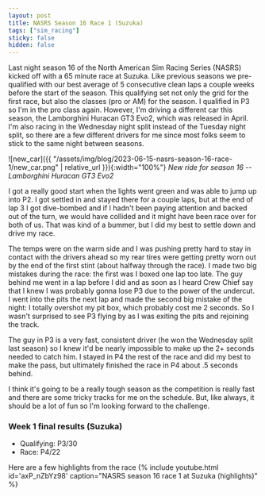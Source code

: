 ```yaml
---
layout: post
title: NASRS Season 16 Race 1 (Suzuka)
tags: ["sim_racing"]
sticky: false
hidden: false
---
```


Last night season 16 of the North American Sim Racing Series (NASRS) kicked off with a 65 minute race at Suzuka.  Like previous seasons we pre-qualified with our best average of 5 consecutive clean laps a couple weeks before the start of the season.  This qualifying set not only the grid for the first race, but also the classes (pro or AM) for the season.  I qualified in P3 so I'm in the pro class again.  However, I'm driving a different car this season, the Lamborghini Huracan GT3 Evo2, which was released in April.  I'm also racing in the Wednesday night split instead of the Tuesday night split, so there are a few different drivers for me since most folks seem to stick to the same night between seasons.

![new_car]({{ "/assets/img/blog/2023-06-15-nasrs-season-16-race-1/new_car.png" | relative_url }}){:width="100%"}
*New ride for season 16 -- Lamborghini Huracan GT3 Evo2*

I got a really good start when the lights went green and was able to jump up into P2.  I got settled in and stayed there for a couple laps, but at the end of lap 3 I got dive-bombed and if I hadn't been paying attention and backed out of the turn, we would have collided and it might have been race over for both of us.  That was kind of a bummer, but I did my best to settle down and drive my race.

The temps were on the warm side and I was pushing pretty hard to stay in contact with the drivers ahead so my rear tires were getting pretty worn out by the end of the first stint (about halfway through the race).  I made two big mistakes during the race: the first was I boxed one lap too late.  The guy behind me went in a lap before I did and as soon as I heard Crew Chief say that I knew I was probably gonna lose P3 due to the power of the undercut.  I went into the pits the next lap and made the second big mistake of the night: I totally overshot my pit box, which probably cost me 2 seconds.  So I wasn't surprised to see P3 flying by as I was exiting the pits and rejoining the track.

The guy in P3 is a very fast, consistent driver (he won the Wednesday split last season) so I knew it'd be nearly impossible to make up the 2+ seconds needed to catch him.  I stayed in P4 the rest of the race and did my best to make the pass, but ultimately finished the race in P4 about .5 seconds behind.

I think it's going to be a really tough season as the competition is really fast and there are some tricky tracks for me on the schedule.  But, like always, it should be a lot of fun so I'm looking forward to the challenge.


### Week 1 final results (Suzuka)
- Qualifying: P3/30
- Race: P4/22

Here are a few highlights from the race
{% include youtube.html id='axP_nZbYz98' caption="NASRS season 16 race 1 at Suzuka (highlights)" %}